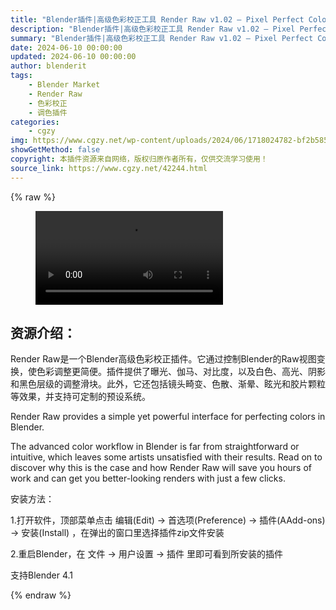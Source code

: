 ```yaml
---
title: "Blender插件|高级色彩校正工具 Render Raw v1.02 – Pixel Perfect Color Correction"
description: "Blender插件|高级色彩校正工具 Render Raw v1.02 – Pixel Perfect Color Correction"
summary: "Blender插件|高级色彩校正工具 Render Raw v1.02 – Pixel Perfect Color Correction"
date: 2024-06-10 00:00:00
updated: 2024-06-10 00:00:00
author: blenderit
tags: 
    - Blender Market
    - Render Raw
    - 色彩校正
    - 调色插件
categories:
    - cgzy
img: https://www.cgzy.net/wp-content/uploads/2024/06/1718024782-bf2b585aaeb7a04.webp
showGetMethod: false
copyright: 本插件资源来自网络，版权归原作者所有，仅供交流学习使用！
source_link: https://www.cgzy.net/42244.html
---
```


{% raw %}
<figure class="wp-block-video aligncenter"><video controls src="http://cloud.video.taobao.com/play/u/null/p/1/e/6/t/1/466633256063.mp4"><track src="https://www.cgzy.net/wp-content/uploads/2024/06/1718025544-9c7015ff6b9b3e0.vtt"></track></video></figure><div class="wp-block-pandastudio-title"><div class="title_style_01"><h2 id="h2-0">资源介绍：</h2></div></div><p class="is-style-text-indent-2em">Render Raw是一个Blender高级色彩校正插件。它通过控制Blender的Raw视图变换，使色彩调整更简便。插件提供了曝光、伽马、对比度，以及白色、高光、阴影和黑色层级的调整滑块。此外，它还包括镜头畸变、色散、渐晕、眩光和胶片颗粒等效果，并支持可定制的预设系统。</p><p>Render Raw provides a simple yet powerful interface for perfecting colors in Blender.</p><p>The advanced color workflow in Blender is far from straightforward or intuitive, which leaves some artists unsatisfied with their results. Read on to discover why this is the case and how Render Raw will save you hours of work and can get you better-looking renders with just a few clicks.</p><div class="wp-block-pandastudio-title"><div class="title_style_01"><p>安装方法：</p></div></div><p>1.打开软件，顶部菜单点击 编辑(Edit) → 首选项(Preference) → 插件(AAdd-ons) → 安装(Install) ，在弹出的窗口里选择插件zip文件安装</p><p>2.重启Blender，在 文件 → 用户设置 → 插件 里即可看到所安装的插件</p><div class="wp-block-pandastudio-tips"><div class="tip success "><p>支持Blender 4.1</p>
</div></div>
<div style="display: none">cgzy</div>
{% endraw %}